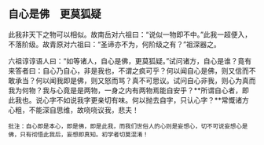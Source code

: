 ## 自心是佛　更莫狐疑

此我非天下之物可以相似。故南岳对六祖曰：“说似一物即不中。”此我一超便入，不落阶级。故青原对六祖曰：“圣谛亦不为，何阶级之有？”祖深器之。

六祖谆谆语人曰：“如等诸人，自心是佛，更莫狐疑。”试问诸方，自心是谁？竟有来答者曰：自心乃自心，非是我也，不谓之疯可乎？何以闻自心是佛，则又信而不敢承当？何以闻我即是佛，则又怒而骂？真不可思议。试问自心非我，则心为真而我为何物？我与心竟是是两物，一身之内有两物焉能自安乎？**所谓自心者，即此我也。说心字不如说我字更亲切有味。何以抛去自字，只认心字？**常慨诸方心粗，不能深自思维，故哓哓议我，悲夫！

```xu
批注：自心即是本心，即是佛，即是此我，而我们世俗人的心则是妄想心，切不可说妄想心是佛，只有彻悟此我后，妄想即真知。初学者切莫混淆！
```
